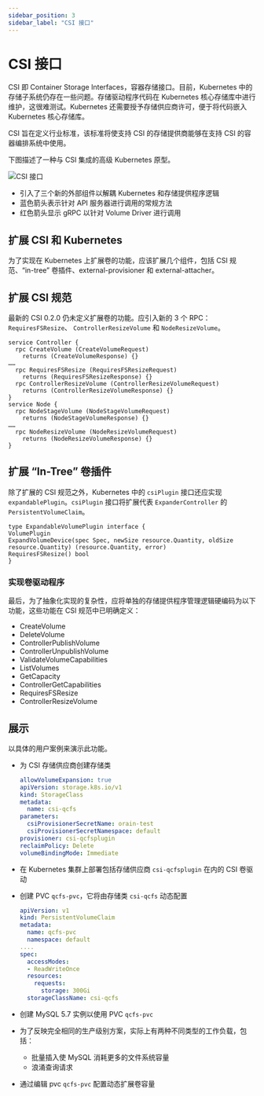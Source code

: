 ```yaml
---
sidebar_position: 3
sidebar_label: "CSI 接口"
---
```


# CSI 接口

CSI 即 Container Storage Interfaces，容器存储接口。目前，Kubernetes 中的存储子系统仍存在一些问题。存储驱动程序代码在 Kubernetes 核心存储库中进行维护，这很难测试。Kubernetes 还需要授予存储供应商许可，便于将代码嵌入 Kubernetes 核心存储库。

CSI 旨在定义行业标准，该标准将使支持 CSI 的存储提供商能够在支持 CSI 的容器编排系统中使用。

下图描述了一种与 CSI 集成的高级 Kubernetes 原型。

![CSI 接口](../img/csi.png)

- 引入了三个新的外部组件以解耦 Kubernetes 和存储提供程序逻辑
- 蓝色箭头表示针对 API 服务器进行调用的常规方法
- 红色箭头显示 gRPC 以针对 Volume Driver 进行调用

## 扩展 CSI 和 Kubernetes

为了实现在 Kubernetes 上扩展卷的功能，应该扩展几个组件，包括 CSI 规范、“in-tree” 卷插件、external-provisioner 和 external-attacher。

## 扩展 CSI 规范

最新的 CSI 0.2.0 仍未定义扩展卷的功能。应引入新的 3 个 RPC：`RequiresFSResize`、 `ControllerResizeVolume` 和 `NodeResizeVolume`。

```jade
service Controller {
  rpc CreateVolume (CreateVolumeRequest)
    returns (CreateVolumeResponse) {}
……
  rpc RequiresFSResize (RequiresFSResizeRequest)
    returns (RequiresFSResizeResponse) {}
  rpc ControllerResizeVolume (ControllerResizeVolumeRequest)
    returns (ControllerResizeVolumeResponse) {}
}
service Node {
  rpc NodeStageVolume (NodeStageVolumeRequest)
    returns (NodeStageVolumeResponse) {}
……
  rpc NodeResizeVolume (NodeResizeVolumeRequest)
    returns (NodeResizeVolumeResponse) {}
}
```

## 扩展 “In-Tree” 卷插件

除了扩展的 CSI 规范之外，Kubernetes 中的 `csiPlugin` 接口还应实现 `expandablePlugin`。`csiPlugin` 接口将扩展代表 `ExpanderController` 的 `PersistentVolumeClaim`。

```jade
type ExpandableVolumePlugin interface {
VolumePlugin
ExpandVolumeDevice(spec Spec, newSize resource.Quantity, oldSize resource.Quantity) (resource.Quantity, error)
RequiresFSResize() bool
}
```

### 实现卷驱动程序

最后，为了抽象化实现的复杂性，应将单独的存储提供程序管理逻辑硬编码为以下功能，这些功能在 CSI 规范中已明确定义：

- CreateVolume
- DeleteVolume
- ControllerPublishVolume
- ControllerUnpublishVolume
- ValidateVolumeCapabilities
- ListVolumes
- GetCapacity
- ControllerGetCapabilities
- RequiresFSResize
- ControllerResizeVolume

## 展示

以具体的用户案例来演示此功能。

- 为 CSI 存储供应商创建存储类

  ```yaml
  allowVolumeExpansion: true
  apiVersion: storage.k8s.io/v1
  kind: StorageClass
  metadata:
    name: csi-qcfs
  parameters:
    csiProvisionerSecretName: orain-test
    csiProvisionerSecretNamespace: default
  provisioner: csi-qcfsplugin
  reclaimPolicy: Delete
  volumeBindingMode: Immediate
  ```

- 在 Kubernetes 集群上部署包括存储供应商 `csi-qcfsplugin` 在内的 CSI 卷驱动
- 创建 PVC `qcfs-pvc`，它将由存储类 `csi-qcfs` 动态配置

  ```yaml
  apiVersion: v1
  kind: PersistentVolumeClaim
  metadata:
    name: qcfs-pvc
    namespace: default
  ....
  spec:
    accessModes:
    - ReadWriteOnce
    resources:
      requests:
        storage: 300Gi
    storageClassName: csi-qcfs
  ```

- 创建 MySQL 5.7 实例以使用 PVC `qcfs-pvc`
- 为了反映完全相同的生产级别方案，实际上有两种不同类型的工作负载，包括：
  - 批量插入使 MySQL 消耗更多的文件系统容量
  - 浪涌查询请求
- 通过编辑 pvc `qcfs-pvc` 配置动态扩展卷容量